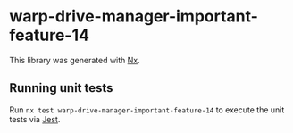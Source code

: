 # warp-drive-manager-important-feature-14

This library was generated with [Nx](https://nx.dev).

## Running unit tests

Run `nx test warp-drive-manager-important-feature-14` to execute the unit tests via [Jest](https://jestjs.io).
